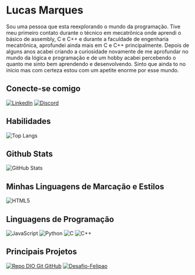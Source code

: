 # Lucas Marques

Sou uma pessoa que esta reexplorando o mundo da programação. Tive meu primeiro contato durante o técnico em mecatrônica onde aprendi o básico de assembly, C e C++ e durante a faculdade de engenharia mecatrônica, aprofundei ainda mais em C e C++ principalmente.
Depois de alguns anos acabei criando a curiosidade novamente de me aprofundar no mundo da lógica e programação e de um hobby acabei percebendo o quanto me sinto bem aprendendo e desenvolvendo. Sinto que ainda to no inicio mas com certeza estou com um apetite enorme por esse mundo.

## Conecte-se comigo
[![LinkedIn](https://img.shields.io/badge/LinkedIn-000?style=for-the-badge&logo=linkedin&logoColor=0E76A8)](https://www.linkedin.com/in/omarqueslucas/)
[![Discord](https://img.shields.io/badge/Discord-000?style=for-the-badge&logo=discord)](https://www.discord.com/in/akiramarx/)

## Habilidades
![Top Langs](https://github-readme-stats-git-masterrstaa-rickstaa.vercel.app/api/top-langs/?username=AkiraMarques&bg_color=000&border_color=&title_color=E94D5F&text_color=FFF)


## Github Stats
![GitHub Stats](https://github-readme-stats.vercel.app/api?username=AkiraMarques&theme=transparent&bg_color=000&border_color=30A3DC&show_icons=true&icon_color=30A3DC&title_color=E94D5F&text_color=FFF)


## Minhas Linguagens de Marcação e Estilos
![HTML5](https://img.shields.io/badge/HTML5-000?style=for-the-badge&logo=html5)


## Linguagens de Programação
![JavaScript](https://img.shields.io/badge/JavaScript-000?style=for-the-badge&logo=javascript)
![Python](https://img.shields.io/badge/Python-000?style=for-the-badge&logo=python)
![C](https://img.shields.io/badge/C-000?style=for-the-badge&logo=c)
![C++](https://img.shields.io/badge/C%2B%2B-000?style=for-the-badge&logo=c%2B%2B&logoColor=00599C)


## Principais Projetos
[![Repo DIO Git GitHub](https://github-readme-stats.vercel.app/api/pin/?username=elidianaandrade&repo=dio-lab-open-source&bg_color=000&border_color=30A3DC&show_icons=true&icon_color=30A3DC&title_color=E94D5F&text_color=FFF)](https://github.com/elidianaandrade/dio-lab-open-source)
[![Desafio-Felipao](https://github-readme-stats.vercel.app/api/pin/?username=AkiraMarques&repo=desafio-felipao&bg_color=000&border_color=30A3DC&show_icons=true&icon_color=30A3DC&title_color=E94D5F&text_color=FFF)](https://github.com/AkiraMarques/desafio-felipao)

##